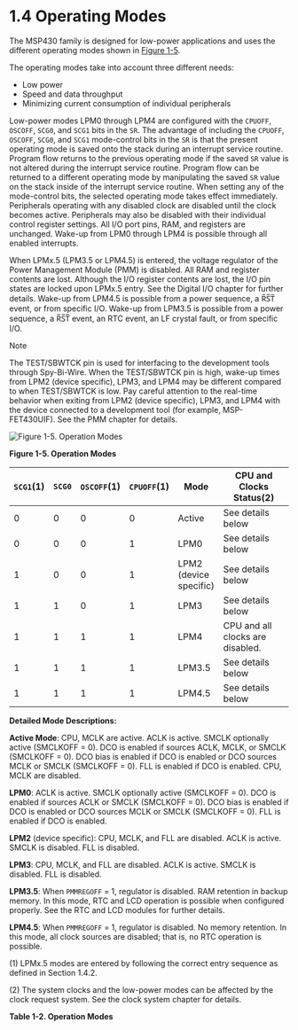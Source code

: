 # 1.4 Operating Modes

The MSP430 family is designed for low-power applications and uses the different operating modes shown in
[Figure 1-5](#figure-1-5).

The operating modes take into account three different needs:

- Low power
- Speed and data throughput
- Minimizing current consumption of individual peripherals

Low-power modes LPM0 through LPM4 are configured with the `CPUOFF`, `OSCOFF`, `SCG0`, and `SCG1` bits in the `SR`.
The advantage of including the `CPUOFF`, `OSCOFF`, `SCG0`, and `SCG1` mode-control bits in the `SR` is that the present
operating mode is saved onto the stack during an interrupt service routine. Program flow returns to the previous
operating mode if the saved `SR` value is not altered during the interrupt service routine.
Program flow can be returned to a different operating mode by manipulating the saved `SR` value on the stack inside of
the interrupt service routine.
When setting any of the mode-control bits, the selected operating mode takes effect immediately.
Peripherals operating with any disabled clock are disabled until the clock becomes active. Peripherals may also be
disabled with their individual control register settings.
All I/O port pins, RAM, and registers are unchanged. Wake-up from LPM0 through LPM4 is possible through all enabled
interrupts.

When LPMx.5 (LPM3.5 or LPM4.5) is entered, the voltage regulator of the Power Management Module (PMM) is disabled. All
RAM and register contents are lost.
Although the I/O register contents are lost, the I/O pin states are locked upon LPMx.5 entry. See the
Digital I/O chapter for further details.
Wake-up from LPM4.5 is possible from a power sequence, a R̅S̅T̅ event, or from specific I/O.
Wake-up from LPM3.5 is possible from a power sequence, a R̅S̅T̅ event, an RTC event, an LF crystal fault, or from
specific I/O.

> [!NOTE]
> The TEST/SBWTCK pin is used for interfacing to the development tools through Spy-Bi-Wire.
> When the TEST/SBWTCK pin is high, wake-up times from LPM2 (device specific), LPM3, and LPM4 may be different compared
> to when TEST/SBWTCK is low.
> Pay careful attention to the real-time behavior when exiting from LPM2 (device specific), LPM3, and LPM4 with the
> device connected to a development tool (for example, MSP-FET430UIF). See the PMM chapter for details.

<a id="figure-1-5"></a>

![Figure 1-5. Operation Modes](/images/fr4xx_fr2xx_family_user_guide/figure_1-5.jpg)

**Figure 1-5. Operation Modes**

<a id="table-1-2"></a>

| `SCG1`(1) | `SCG0` | `OSCOFF`(1) | `CPUOFF`(1) | Mode                         | CPU and Clocks Status(2) |
| --------- | ------ | ----------- | ----------- | ---------------------------- | ------------------------- |
| 0         | 0      | 0           | 0           | Active                       | See details below |
| 0         | 0      | 0           | 1           | LPM0                         | See details below |
| 1         | 0      | 0           | 1           | LPM2<br>(device<br>specific) | See details below |
| 1         | 1      | 0           | 1           | LPM3                         | See details below |
| 1         | 1      | 1           | 1           | LPM4                         | CPU and all clocks are disabled. |
| 1         | 1      | 1           | 1           | LPM3.5                       | See details below |
| 1         | 1      | 1           | 1           | LPM4.5                       | See details below |

**Detailed Mode Descriptions:**

**Active Mode**: CPU, MCLK are active. ACLK is active. SMCLK optionally active (SMCLKOFF = 0). DCO 
is enabled if sources ACLK, MCLK, or SMCLK (SMCLKOFF = 0). DCO bias is enabled if DCO is enabled or 
DCO sources MCLK or SMCLK (SMCLKOFF = 0). FLL is enabled if DCO is enabled. CPU, MCLK are disabled.

**LPM0**: ACLK is active. SMCLK optionally active (SMCLKOFF = 0). DCO is enabled if sources ACLK or 
SMCLK (SMCLKOFF = 0). DCO bias is enabled if DCO is enabled or DCO sources MCLK or SMCLK 
(SMCLKOFF = 0). FLL is enabled if DCO is enabled.

**LPM2** (device specific): CPU, MCLK, and FLL are disabled. ACLK is active. SMCLK is disabled. 
FLL is disabled.

**LPM3**: CPU, MCLK, and FLL are disabled. ACLK is active. SMCLK is disabled. FLL is disabled.

**LPM3.5**: When `PMMREGOFF` = 1, regulator is disabled. RAM retention in backup memory. In this 
mode, RTC and LCD operation is possible when configured properly. See the RTC and LCD modules for 
further details.

**LPM4.5**: When `PMMREGOFF` = 1, regulator is disabled. No memory retention. In this mode, all 
clock sources are disabled; that is, no RTC operation is possible.

(1) LPMx.5 modes are entered by following the correct entry sequence as defined in
Section 1.4.2.

(2) The system clocks and the low-power modes can be affected by the clock request system. See the
clock system chapter for details.

**Table 1-2. Operation Modes**

